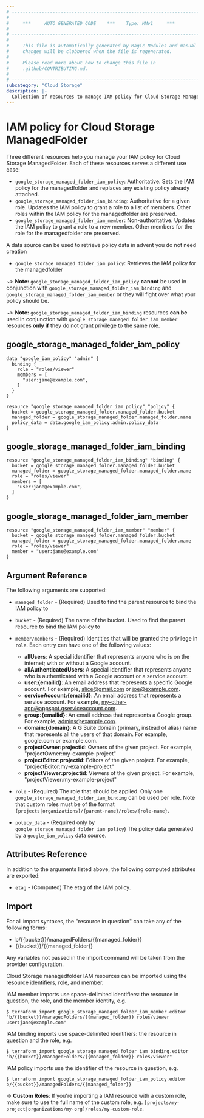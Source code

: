 ```yaml
---
# ----------------------------------------------------------------------------
#
#     ***     AUTO GENERATED CODE    ***    Type: MMv1     ***
#
# ----------------------------------------------------------------------------
#
#     This file is automatically generated by Magic Modules and manual
#     changes will be clobbered when the file is regenerated.
#
#     Please read more about how to change this file in
#     .github/CONTRIBUTING.md.
#
# ----------------------------------------------------------------------------
subcategory: "Cloud Storage"
description: |-
  Collection of resources to manage IAM policy for Cloud Storage ManagedFolder
---
```


# IAM policy for Cloud Storage ManagedFolder
Three different resources help you manage your IAM policy for Cloud Storage ManagedFolder. Each of these resources serves a different use case:

* `google_storage_managed_folder_iam_policy`: Authoritative. Sets the IAM policy for the managedfolder and replaces any existing policy already attached.
* `google_storage_managed_folder_iam_binding`: Authoritative for a given role. Updates the IAM policy to grant a role to a list of members. Other roles within the IAM policy for the managedfolder are preserved.
* `google_storage_managed_folder_iam_member`: Non-authoritative. Updates the IAM policy to grant a role to a new member. Other members for the role for the managedfolder are preserved.

A data source can be used to retrieve policy data in advent you do not need creation

* `google_storage_managed_folder_iam_policy`: Retrieves the IAM policy for the managedfolder

~> **Note:** `google_storage_managed_folder_iam_policy` **cannot** be used in conjunction with `google_storage_managed_folder_iam_binding` and `google_storage_managed_folder_iam_member` or they will fight over what your policy should be.

~> **Note:** `google_storage_managed_folder_iam_binding` resources **can be** used in conjunction with `google_storage_managed_folder_iam_member` resources **only if** they do not grant privilege to the same role.



## google_storage_managed_folder_iam_policy

```hcl
data "google_iam_policy" "admin" {
  binding {
    role = "roles/viewer"
    members = [
      "user:jane@example.com",
    ]
  }
}

resource "google_storage_managed_folder_iam_policy" "policy" {
  bucket = google_storage_managed_folder.managed_folder.bucket
  managed_folder = google_storage_managed_folder.managed_folder.name
  policy_data = data.google_iam_policy.admin.policy_data
}
```

## google_storage_managed_folder_iam_binding

```hcl
resource "google_storage_managed_folder_iam_binding" "binding" {
  bucket = google_storage_managed_folder.managed_folder.bucket
  managed_folder = google_storage_managed_folder.managed_folder.name
  role = "roles/viewer"
  members = [
    "user:jane@example.com",
  ]
}
```

## google_storage_managed_folder_iam_member

```hcl
resource "google_storage_managed_folder_iam_member" "member" {
  bucket = google_storage_managed_folder.managed_folder.bucket
  managed_folder = google_storage_managed_folder.managed_folder.name
  role = "roles/viewer"
  member = "user:jane@example.com"
}
```


## Argument Reference

The following arguments are supported:

* `managed_folder` - (Required) Used to find the parent resource to bind the IAM policy to
* `bucket` - (Required) The name of the bucket. Used to find the parent resource to bind the IAM policy to

* `member/members` - (Required) Identities that will be granted the privilege in `role`.
  Each entry can have one of the following values:
  * **allUsers**: A special identifier that represents anyone who is on the internet; with or without a Google account.
  * **allAuthenticatedUsers**: A special identifier that represents anyone who is authenticated with a Google account or a service account.
  * **user:{emailid}**: An email address that represents a specific Google account. For example, alice@gmail.com or joe@example.com.
  * **serviceAccount:{emailid}**: An email address that represents a service account. For example, my-other-app@appspot.gserviceaccount.com.
  * **group:{emailid}**: An email address that represents a Google group. For example, admins@example.com.
  * **domain:{domain}**: A G Suite domain (primary, instead of alias) name that represents all the users of that domain. For example, google.com or example.com.
  * **projectOwner:projectid**: Owners of the given project. For example, "projectOwner:my-example-project"
  * **projectEditor:projectid**: Editors of the given project. For example, "projectEditor:my-example-project"
  * **projectViewer:projectid**: Viewers of the given project. For example, "projectViewer:my-example-project"

* `role` - (Required) The role that should be applied. Only one
    `google_storage_managed_folder_iam_binding` can be used per role. Note that custom roles must be of the format
    `[projects|organizations]/{parent-name}/roles/{role-name}`.

* `policy_data` - (Required only by `google_storage_managed_folder_iam_policy`) The policy data generated by
  a `google_iam_policy` data source.

## Attributes Reference

In addition to the arguments listed above, the following computed attributes are
exported:

* `etag` - (Computed) The etag of the IAM policy.

## Import

For all import syntaxes, the "resource in question" can take any of the following forms:

* b/{{bucket}}/managedFolders/{{managed_folder}}
* {{bucket}}/{{managed_folder}}

Any variables not passed in the import command will be taken from the provider configuration.

Cloud Storage managedfolder IAM resources can be imported using the resource identifiers, role, and member.

IAM member imports use space-delimited identifiers: the resource in question, the role, and the member identity, e.g.
```
$ terraform import google_storage_managed_folder_iam_member.editor "b/{{bucket}}/managedFolders/{{managed_folder}} roles/viewer user:jane@example.com"
```

IAM binding imports use space-delimited identifiers: the resource in question and the role, e.g.
```
$ terraform import google_storage_managed_folder_iam_binding.editor "b/{{bucket}}/managedFolders/{{managed_folder}} roles/viewer"
```

IAM policy imports use the identifier of the resource in question, e.g.
```
$ terraform import google_storage_managed_folder_iam_policy.editor b/{{bucket}}/managedFolders/{{managed_folder}}
```

-> **Custom Roles**: If you're importing a IAM resource with a custom role, make sure to use the
 full name of the custom role, e.g. `[projects/my-project|organizations/my-org]/roles/my-custom-role`.
